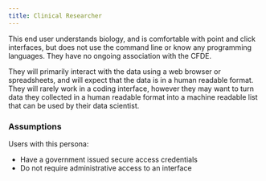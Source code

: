 ```yaml
---
title: Clinical Researcher
---
```


This end user understands biology, and is comfortable with point and click interfaces,
but does not use the command line or know any programming languages. They have
no ongoing association with the CFDE.

They will primarily interact with the data using a web browser or spreadsheets,
and will expect that the data is in a human readable format. They will rarely
work in a coding interface, however they may want to turn data they collected in
a human readable format into a machine readable list that can be used by their
data scientist.

### Assumptions

Users with this persona:

-   Have a government issued secure access credentials
-   Do not require administrative access to an interface
